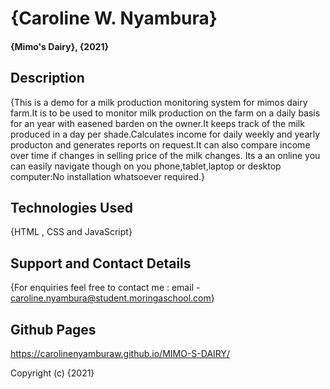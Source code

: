 
# {Caroline W. Nyambura}
#### {Mimo's Dairy}, {2021}

## Description
{This is a demo for a milk production monitoring system for mimos dairy farm.It is to be used to monitor milk production on the farm on a daily basis for an year with easened barden on the owner.It keeps track of the milk produced in a day per shade.Calculates income for daily weekly and yearly producton and generates reports on request.It can also compare income over time if changes in selling price of the milk changes. Its a an online you can easily navigate though on you phone,tablet,laptop or desktop computer:No installation whatsoever required.}

## Technologies Used
{HTML , CSS and JavaScript}

## Support and Contact Details
{For enquiries feel free to contact me : email - caroline.nyambura@student.moringaschool.com}

## Github Pages
https://carolinenyamburaw.github.io/MIMO-S-DAIRY/


Copyright (c) {2021} 
